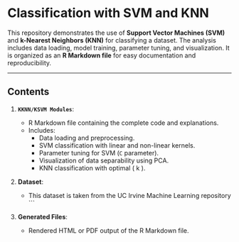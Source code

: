 # Classification with SVM and KNN

This repository demonstrates the use of **Support Vector Machines (SVM)** and **k-Nearest Neighbors (KNN)** for classifying a dataset. The analysis includes data loading, model training, parameter tuning, and visualization. It is organized as an **R Markdown file** for easy documentation and reproducibility.

---

## **Contents**

1. **`KKNN/KSVM Modules`**:
   - R Markdown file containing the complete code and explanations.
   - Includes:
     - Data loading and preprocessing.
     - SVM classification with linear and non-linear kernels.
     - Parameter tuning for SVM (`C` parameter).
     - Visualization of data separability using PCA.
     - KNN classification with optimal \( k \).

2. **Dataset**:
   - This dataset is taken from the UC Irvine Machine Learning repository     ```

3. **Generated Files**:
   - Rendered HTML or PDF output of the R Markdown file.
